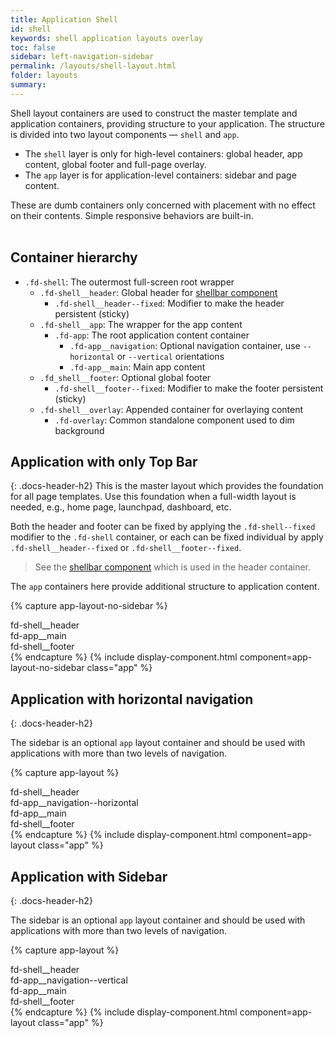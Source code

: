 ```yaml
---
title: Application Shell
id: shell
keywords: shell application layouts overlay
toc: false
sidebar: left-navigation-sidebar
permalink: /layouts/shell-layout.html
folder: layouts
summary:
---
```


Shell layout containers are used to construct the master template and application containers, providing structure to your application. The structure is divided into two layout components — `shell` and `app`.

- The `shell` layer is only for high-level containers: global header, app content, global footer and full-page overlay.
- The `app` layer is for application-level containers: sidebar and page content.

These are dumb containers only concerned with placement with no effect on their contents. Simple responsive behaviors are built-in.
<br><br>

## Container hierarchy

* `.fd-shell`: The outermost full-screen root wrapper
    * `.fd-shell__header`: Global header for [shellbar component]({{base.siteurl}}/components/shellbar.html)
        * `.fd-shell__header--fixed`: Modifier to make the header persistent (sticky)
    * `.fd-shell__app`: The wrapper for the app content
        * `.fd-app`: The root application content container
            * `.fd-app__navigation`: Optional navigation container, use `--horizontal` or `--vertical` orientations
            * `.fd-app__main`: Main app content
    * `.fd_shell__footer`: Optional global footer
        * `.fd-shell__footer--fixed`: Modifier to make the footer persistent (sticky)
    * `.fd-shell__overlay`: Appended container for overlaying content
        * `.fd-overlay`: Common standalone component used to dim background

## Application with only Top Bar
{: .docs-header-h2}
This is the master layout which provides the foundation for all page templates. Use this foundation when a full-width layout is needed, e.g., home page, launchpad, dashboard, etc.

Both the header and footer can be fixed by applying the `.fd-shell--fixed` modifier to the `.fd-shell` container, or each can be fixed individual by apply `.fd-shell__header--fixed` or `.fd-shell__footer--fixed`.

> See the [shellbar component]({{base.siteurl}}/components/shellbar.html) which is used in the header container.

The `app` containers here provide additional structure to application content.

{% capture app-layout-no-sidebar %}
<div class="fd-shell fd-shell--fundamentals">
    <div class="fd-shell__header">
        fd-shell__header
    </div>
    <div class="fd-shell__app">
        <div class="fd-app">
            <main class="fd-app__main">
                fd-app__main
            </main>
        </div>
    </div>
    <div class="fd-shell__footer">
        fd-shell__footer
    </div>
</div>
{% endcapture %}
{% include display-component.html component=app-layout-no-sidebar class="app" %}


## Application with horizontal navigation
{: .docs-header-h2}

The sidebar is an optional `app` layout container and should be used with applications with more than two levels of navigation.

{% capture app-layout %}
<div class="fd-shell fd-shell--fundamentals">
    <div class="fd-shell__header">
        fd-shell__header
    </div>
    <div class="fd-shell__app">
        <div class="fd-app">
            <div class="fd-app__navigation fd-app__navigation--horizontal">
                fd-app__navigation--horizontal
            </div>
            <main class="fd-app__main">
                fd-app__main
            </main>
        </div>
    </div>
    <div class="fd-shell__footer">
        fd-shell__footer
    </div>
</div>
{% endcapture %}
{% include display-component.html component=app-layout class="app" %}

## Application with Sidebar
{: .docs-header-h2}

The sidebar is an optional `app` layout container and should be used with applications with more than two levels of navigation.

{% capture app-layout %}
<div class="fd-shell fd-shell--fundamentals">
    <div class="fd-shell__header">
        fd-shell__header
    </div>
    <div class="fd-shell__app">
        <div class="fd-app">
            <div class="fd-app__navigation fd-app__navigation--vertical">
                fd-app__navigation--vertical
            </div>
            <main class="fd-app__main">
                fd-app__main
            </main>
        </div>
    </div>
    <div class="fd-shell__footer">
        fd-shell__footer
    </div>
</div>
{% endcapture %}
{% include display-component.html component=app-layout class="app" %}